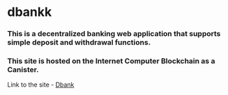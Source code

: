 # dbankk

### This is a decentralized banking web application that supports simple deposit and withdrawal functions.

### This site is hosted on the Internet Computer Blockchain as a Canister.

Link to the site - [Dbank](https://wmtsl-iqaaa-aaaam-qamua-cai.raw.ic0.app)
